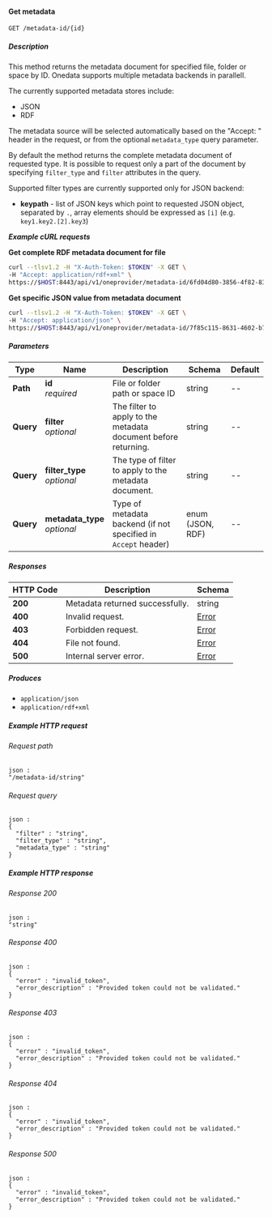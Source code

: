 
<a name="get_file_metadata_by_id"></a>
#### Get metadata
```
GET /metadata-id/{id}
```


##### Description
This method returns the metadata document for specified file, folder or space by ID. Onedata supports multiple metadata backends in parallell.

The currently supported metadata stores include:
 * JSON
 * RDF

The metadata source will be selected automatically based on the "Accept: " header in the request, or from the optional `metadata_type` query parameter.

By default the method returns the complete metadata document of requested type. It is possible to request only a part of the document by specifying `filter_type` and `filter` attributes in the query.

Supported filter types are currently supported only for JSON backend:
  * **keypath** - list of JSON keys which point to requested JSON object, separated by `.`, array elements should be expressed as `[i]` (e.g. `key1.key2.[2].key3`)


***Example cURL requests***

**Get complete RDF metadata document for file**

```bash
curl --tlsv1.2 -H "X-Auth-Token: $TOKEN" -X GET \
-H "Accept: application/rdf+xml" \
https://$HOST:8443/api/v1/oneprovider/metadata-id/6fd04d80-3856-4f82-8382-4fca29b1171d
```

**Get specific JSON value from metadata document**

```bash
curl --tlsv1.2 -H "X-Auth-Token: $TOKEN" -X GET \
-H "Accept: application/json" \
https://$HOST:8443/api/v1/oneprovider/metadata-id/7f85c115-8631-4602-b7d5-47cd969280a2?filter_type=keypath&filter=key1.key2.[2].key3
```


##### Parameters

|Type|Name|Description|Schema|Default|
|---|---|---|---|---|
|**Path**|**id**  <br>*required*|File or folder path or space ID|string|--|
|**Query**|**filter**  <br>*optional*|The filter to apply to the metadata document before returning.|string|--|
|**Query**|**filter_type**  <br>*optional*|The type of filter to apply to the metadata document.|string|--|
|**Query**|**metadata_type**  <br>*optional*|Type of metadata backend (if not specified in `Accept` header)|enum (JSON, RDF)|--|


##### Responses

|HTTP Code|Description|Schema|
|---|---|---|
|**200**|Metadata returned successfully.|string|
|**400**|Invalid request.|[Error](../definitions/Error.md#error)|
|**403**|Forbidden request.|[Error](../definitions/Error.md#error)|
|**404**|File not found.|[Error](../definitions/Error.md#error)|
|**500**|Internal server error.|[Error](../definitions/Error.md#error)|


##### Produces

* `application/json`
* `application/rdf+xml`


##### Example HTTP request

###### Request path
```
json :
"/metadata-id/string"
```


###### Request query
```
json :
{
  "filter" : "string",
  "filter_type" : "string",
  "metadata_type" : "string"
}
```


##### Example HTTP response

###### Response 200
```
json :
"string"
```


###### Response 400
```
json :
{
  "error" : "invalid_token",
  "error_description" : "Provided token could not be validated."
}
```


###### Response 403
```
json :
{
  "error" : "invalid_token",
  "error_description" : "Provided token could not be validated."
}
```


###### Response 404
```
json :
{
  "error" : "invalid_token",
  "error_description" : "Provided token could not be validated."
}
```


###### Response 500
```
json :
{
  "error" : "invalid_token",
  "error_description" : "Provided token could not be validated."
}
```



